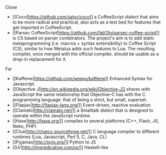 Close

* [[Coco|https://github.com/satyr/coco]] a CoffeeScript dialect that aims to be more radical and practical, also acts as a test bed for features that get imported in CoffeeScript.
* [[Parsec CoffeeScript|https://github.com/fab13n/parsec-coffee-script]] is CS based on parser combinators. The project's aim is to add static metaprogramming (i.e. macros + syntax extensibility) to Coffee Script (CS), similar to how Metalua adds such features to Lua. The resulting compiler, once merged with the official compiler, should be usable as a drop-in replacement for it.

Far

* [[Kaffeine|https://github.com/weepy/kaffeine]] Enhanced Syntax for Javascript.
* [[Objective J|http://en.wikipedia.org/wiki/Objective-J]] shares with JavaScript the same relationship that Objective-C has with the C programming language: that of being a strict, but small, superset.
* [[Flapjax|http://flapjax-lang.org/]] Event-driven, reactive evaluation
* [[Clamato|http://clamato.net/]] a Smalltalk dialect that is designed to operate within the JavaScript runtime.
* [[Haxe|http://haxe.org/]] compiles to several platforms (C++, Flash, JS, Neko, PHP)
* [[Clue|http://cluecc.sourceforge.net/]] C language compiler to different runtimes (Lua, Javascript, Perl 5, C, Java, CL)
* [[Pyjamas|http://pyjs.org/]] Python to JS
* [[Ur|http://impredicative.com/ur/]] Haskell-like